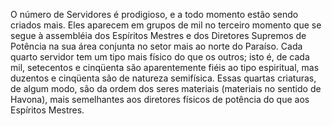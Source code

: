 ﻿O número de Servidores é prodigioso, e a todo momento estão sendo criados mais. Eles aparecem em grupos de mil no terceiro momento que se segue à assembléia dos Espíritos Mestres e dos Diretores Supremos de Potência na sua área conjunta no setor mais ao norte do Paraíso. Cada quarto servidor tem um tipo mais físico do que os outros; isto é, de cada mil, setecentos e cinqüenta são aparentemente fiéis ao tipo espiritual, mas duzentos e cinqüenta são de natureza semifísica. Essas quartas criaturas, de algum modo, são da ordem dos seres materiais (materiais no sentido de Havona), mais semelhantes aos diretores físicos de potência do que aos Espíritos Mestres.<BR><BR>